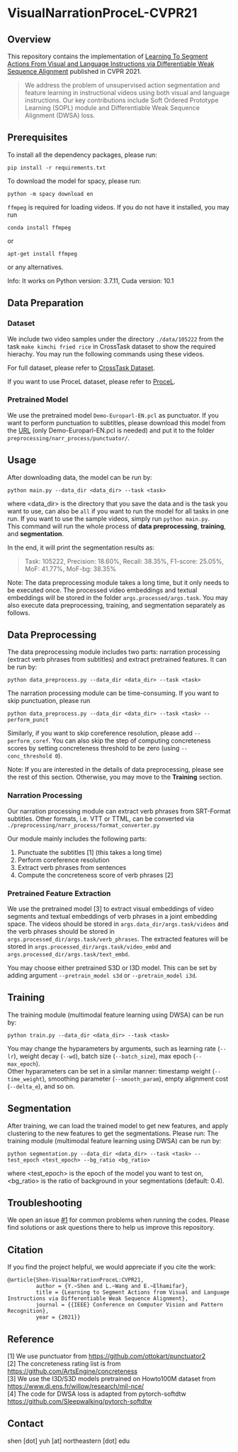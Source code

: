 # VisualNarrationProceL-CVPR21

## Overview 

This repository contains the implementation of [Learning To Segment Actions From Visual and Language Instructions via Differentiable Weak Sequence Alignment](https://openaccess.thecvf.com/content/CVPR2021/papers/Shen_Learning_To_Segment_Actions_From_Visual_and_Language_Instructions_via_CVPR_2021_paper.pdf) published in CVPR 2021.

> We address the problem of unsupervised action segmentation and feature learning in instructional videos using both visual and language instructions. Our key contributions include Soft Ordered Prototype Learning (SOPL) module and Differentiable Weak Sequence Alignment (DWSA) loss.


## Prerequisites
To install all the dependency packages, please run: 
```
pip install -r requirements.txt
```
To download the model for spacy, please run:
```
python -m spacy download en
```
`ffmpeg` is required for loading videos. If you do not have it installed, you may run
```
conda install ffmpeg
```
or 
```
apt-get install ffmpeg
```
or any alternatives.

Info: It works on Python version: 3.7.11, Cuda version: 10.1

## Data Preparation
### Dataset
We include two video samples under the directory `./data/105222` from the task `make kimchi fried rice` in CrossTask dataset to show the required hierachy. You may run the following commands using these videos.

For full dataset, please refer to [CrossTask Dataset](https://github.com/DmZhukov/CrossTask).

If you want to use ProceL dataset, please refer to [ProceL](https://www.khoury.northeastern.edu/home/eelhami/procel.htm).

### Pretrained Model
  We use the pretrained model `Demo-Europarl-EN.pcl` as punctuator. If you want to perform punctuation to subtitles, please download this model from the [URL](https://drive.google.com/drive/folders/0B7BsN5f2F1fZQnFsbzJ3TWxxMms?resourcekey=0-6yhuY9FOeITBBWWNdyG2aw) (only Demo-Europarl-EN.pcl is needed) and put it to the folder `preprocessing/narr_process/punctuator/`.


## Usage
After downloading data, the model can be run by:
  ```
  python main.py --data_dir <data_dir> --task <task>
  ```
where <data_dir> is the directory that you save the data and <task> is the task you want to use, <task> can also be `all` if you want to run the model for all tasks in one run. If you want to use the sample videos, simply run `python main.py`.  
This command will run the whole process of **data preprocessing**, **training**, and **segmentation**. 
  
In the end, it will print the segmentation results as:
 
> Task: 105222, Precision: 18.60%, Recall: 38.35%, F1-score: 25.05%, MoF: 41.77%, MoF-bg: 38.35%
 
Note: The data preprocessing module takes a long time, but it only needs to be executed once. The processed video embeddings and textual embeddings will be stored in the folder `args.processed/args.task`. You may also execute data preprocessing, training, and segmentation separately as follows.
  
## Data Preprocessing
The data preprocessing module includes two parts: narration processing (extract verb phrases from subtitles) and extract pretrained features. It can be run by:
  ```
  python data_preprocess.py --data_dir <data_dir> --task <task>
  ```
 The narration processing module can be time-consuming. If you want to skip punctuation, please run
   ```
  python data_preprocess.py --data_dir <data_dir> --task <task> --perform_punct
  ```
Similarly, if you want to skip coreference resolution, please add `--perform_coref`. You can also skip the step of computing concreteness scores by setting concreteness threshold to be zero (using `--conc_threshold 0`).
  
Note: If you are interested in the details of data preprocessing, please see the rest of this section. Otherwise, you may move to the **Training** section.
  
### Narration Processing
Our narration processing module can extract verb phrases from SRT-Format subtitles. Other formats, i.e. VTT or TTML, can be converted via `./preprocessing/narr_process/format_converter.py`  

Our module mainly includes the following parts:  
1. Punctuate the subtitles [1]  (this takes a long time)
2. Perform coreference resolution
3. Extract verb phrases from sentences
4. Compute the concreteness score of verb phrases [2]  

### Pretrained Feature Extraction
We use the pretrained model [3] to extract visual embeddings of video segments and textual embeddings of verb phrases in a joint embedding space.
The videos should be stored in `args.data_dir/args.task/videos` and the verb phrases should be stored in `args.processed_dir/args.task/verb_phrases`. The extracted features will be stored in `args.processed_dir/args.task/video_embd` and `args.processed_dir/args.task/text_embd`.
  
You may choose either pretrained S3D or I3D model. This can be set by adding argument `--pretrain_model s3d` or `--pretrain_model i3d`.
## Training
The training module (multimodal feature learning using DWSA) can be run by:
  ```
  python train.py --data_dir <data_dir> --task <task>
  ```
 You may change the hyparameters by arguments, such as learning rate (`--lr`), weight decay (`--wd`), batch size (`--batch_size`), max epoch (`--max_epoch`).  
  Other hyparameters can be set in a similar manner: timestamp weight (`--time_weight`), smoothing parameter (`--smooth_param`), empty alignment cost (`--delta_e`), and so on.
  
  
## Segmentation
After training, we can load the trained model to get new features, and apply clustering to the new features to get the segmentations. Please run:
The training module (multimodal feature learning using DWSA) can be run by:
  ```
  python segmentation.py --data_dir <data_dir> --task <task> --test_epoch <test_epoch> --bg_ratio <bg_ratio>
  ```  
 where <test_epoch> is the epoch of the model you want to test on, <bg_ratio> is the ratio of background in your segmentations (default: 0.4).

## Troubleshooting
We open an issue [#1](https://github.com/Yuhan-Shen/VisualNarrationProceL-CVPR21/issues/1) for common problems when running the codes. Please find solutions or ask questions there to help us improve this repository.
  
## Citation
If you find the project helpful, we would appreciate if you cite the work:

```
@article{Shen-VisualNarrationProceL:CVPR21,  
         author = {Y.~Shen and L.~Wang and E.~Elhamifar},  
         title = {Learning to Segment Actions from Visual and Language Instructions via Differentiable Weak Sequence Alignment},  
         journal = {{IEEE} Conference on Computer Vision and Pattern Recognition},  
         year = {2021}}
```

## Reference
[1] We use punctuator from https://github.com/ottokart/punctuator2  
[2] The concreteness rating list is from https://github.com/ArtsEngine/concreteness  
[3] We use the I3D/S3D models pretrained on Howto100M dataset from https://www.di.ens.fr/willow/research/mil-nce/  
[4] The code for DWSA loss is adapted from pytorch-softdtw https://github.com/Sleepwalking/pytorch-softdtw  

## Contact
shen [dot] yuh [at] northeastern [dot] edu
